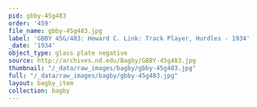 ```yaml
---
pid: gbby-45g483
order: '459'
file_name: gbby-45g483.jpg
label: 'GBBY 45G/483: Howard C. Link: Track Player, Hurdles - 1934'
_date: '1934'
object_type: glass plate negative
source: http://archives.nd.edu/Bagby/GBBY-45g483.jpg
thumbnail: "/_data/raw_images/bagby/gbby-45g483.jpg"
full: "/_data/raw_images/bagby/gbby-45g483.jpg"
layout: bagby_item
collection: bagby
---
```

